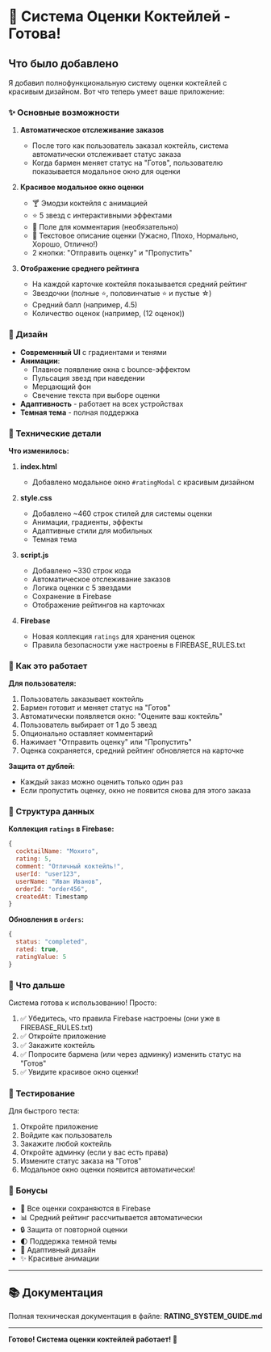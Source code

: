 # 🌟 Система Оценки Коктейлей - Готова!

## Что было добавлено

Я добавил полнофункциональную систему оценки коктейлей с красивым дизайном. Вот что теперь умеет ваше приложение:

### ✨ Основные возможности

1. **Автоматическое отслеживание заказов**
   - После того как пользователь заказал коктейль, система автоматически отслеживает статус заказа
   - Когда бармен меняет статус на "Готов", пользователю показывается модальное окно для оценки

2. **Красивое модальное окно оценки**
   - 🍸 Эмодзи коктейля с анимацией
   - ⭐ 5 звезд с интерактивными эффектами
   - 💬 Поле для комментария (необязательно)
   - 🎯 Текстовое описание оценки (Ужасно, Плохо, Нормально, Хорошо, Отлично!)
   - 2 кнопки: "Отправить оценку" и "Пропустить"

3. **Отображение среднего рейтинга**
   - На каждой карточке коктейля показывается средний рейтинг
   - Звездочки (полные ⭐, половинчатые ⭐ и пустые ☆)
   - Средний балл (например, 4.5)
   - Количество оценок (например, (12 оценок))

### 🎨 Дизайн

- **Современный UI** с градиентами и тенями
- **Анимации**:
  - Плавное появление окна с bounce-эффектом
  - Пульсация звезд при наведении
  - Мерцающий фон
  - Свечение текста при выборе оценки
- **Адаптивность** - работает на всех устройствах
- **Темная тема** - полная поддержка

### 🔧 Технические детали

**Что изменилось:**

1. **index.html**
   - Добавлено модальное окно `#ratingModal` с красивым дизайном

2. **style.css**
   - Добавлено ~460 строк стилей для системы оценки
   - Анимации, градиенты, эффекты
   - Адаптивные стили для мобильных
   - Темная тема

3. **script.js**
   - Добавлено ~330 строк кода
   - Автоматическое отслеживание заказов
   - Логика оценки с 5 звездами
   - Сохранение в Firebase
   - Отображение рейтингов на карточках

4. **Firebase**
   - Новая коллекция `ratings` для хранения оценок
   - Правила безопасности уже настроены в FIREBASE_RULES.txt

### 📝 Как это работает

**Для пользователя:**
1. Пользователь заказывает коктейль
2. Бармен готовит и меняет статус на "Готов"
3. Автоматически появляется окно: "Оцените ваш коктейль"
4. Пользователь выбирает от 1 до 5 звезд
5. Опционально оставляет комментарий
6. Нажимает "Отправить оценку" или "Пропустить"
7. Оценка сохраняется, средний рейтинг обновляется на карточке

**Защита от дублей:**
- Каждый заказ можно оценить только один раз
- Если пропустить оценку, окно не появится снова для этого заказа

### 🎯 Структура данных

**Коллекция `ratings` в Firebase:**
```javascript
{
  cocktailName: "Мохито",
  rating: 5,
  comment: "Отличный коктейль!",
  userId: "user123",
  userName: "Иван Иванов",
  orderId: "order456",
  createdAt: Timestamp
}
```

**Обновления в `orders`:**
```javascript
{
  status: "completed",
  rated: true,
  ratingValue: 5
}
```

### 🚀 Что дальше

Система готова к использованию! Просто:

1. ✅ Убедитесь, что правила Firebase настроены (они уже в FIREBASE_RULES.txt)
2. ✅ Откройте приложение
3. ✅ Закажите коктейль
4. ✅ Попросите бармена (или через админку) изменить статус на "Готов"
5. ✅ Увидите красивое окно оценки!

### 📱 Тестирование

Для быстрого теста:
1. Откройте приложение
2. Войдите как пользователь
3. Закажите любой коктейль
4. Откройте админку (если у вас есть права)
5. Измените статус заказа на "Готов"
6. Модальное окно оценки появится автоматически!

### 🎁 Бонусы

- 💾 Все оценки сохраняются в Firebase
- 📊 Средний рейтинг рассчитывается автоматически
- 🔒 Защита от повторной оценки
- 🌓 Поддержка темной темы
- 📱 Адаптивный дизайн
- ✨ Красивые анимации

---

## 📚 Документация

Полная техническая документация в файле: **RATING_SYSTEM_GUIDE.md**

---

**Готово! Система оценки коктейлей работает! 🎉**

